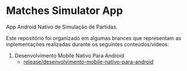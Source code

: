 # Matches Simulator App

App Android Nativo de Simulação de Partidas.

Este repositório foi organizado em algumas brances que representam as inplementações realizadas durante os seguintes conteúdos/vídeos:

1. Desenvolvimento Mobile Nativo Para Android
    - [release/desenvolvimento-mobile-nativo-para-android](https://github.com/andersonnatanael/matches-simulator-app/tree/release/desenvolvimento-mobile-nativo-para-android)

